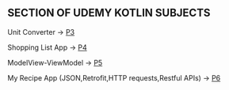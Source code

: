 <h2>SECTION OF UDEMY KOTLIN SUBJECTS</h2>
</hr>
<p>Unit Converter -> <a href="https://github.com/MuharremK0/MobilApping-withKotlin/tree/main/Udemy_KOTLIN/P3">P3</a></p>
<p>Shopping List App -> <a href="https://github.com/MuharremK0/MobilApping-withKotlin/tree/main/Udemy_KOTLIN/P4">P4</a></p>
<p>ModelView-ViewModel -> <a href="https://github.com/MuharremK0/MobilApping-withKotlin/tree/main/Udemy_KOTLIN/P5">P5</a></p>
<p>My Recipe App (JSON,Retrofit,HTTP requests,Restful APIs) -> <a href="https://github.com/MuharremK0/MobilApping-withKotlin/tree/main/Udemy_KOTLIN/P6">P6</a></p>
